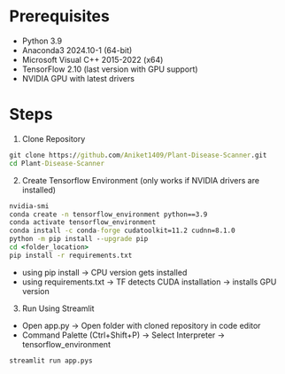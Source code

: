 # Prerequisites
- Python 3.9
- Anaconda3 2024.10-1 (64-bit)
- Microsoft Visual C++ 2015-2022 (x64)
- TensorFlow 2.10 (last version with GPU support)
- NVIDIA GPU with latest drivers

# Steps
1. Clone Repository
```cmd
git clone https://github.com/Aniket1409/Plant-Disease-Scanner.git
cd Plant-Disease-Scanner
```

2. Create Tensorflow Environment (only works if NVIDIA drivers are installed)
```cmd
nvidia-smi
conda create -n tensorflow_environment python==3.9
conda activate tensorflow_environment
conda install -c conda-forge cudatoolkit=11.2 cudnn=8.1.0
python -m pip install --upgrade pip
cd <folder_location>
pip install -r requirements.txt
```

- using pip install → CPU version gets installed
- using requirements.txt → TF detects CUDA installation → installs GPU version

3. Run Using Streamlit
- Open app.py → Open folder with cloned repository in code editor
- Command Palette (Ctrl+Shift+P) → Select Interpreter → tensorflow_environment
```cmd
streamlit run app.pys
```
